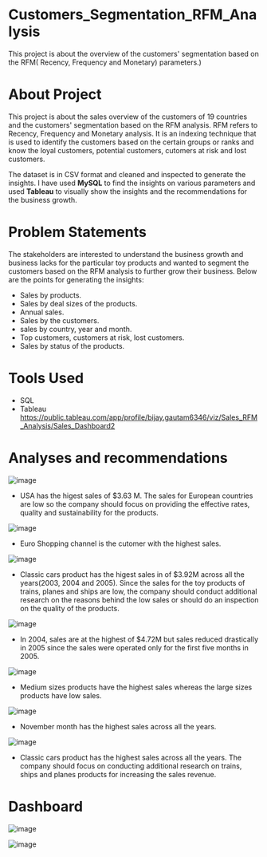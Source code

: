 # Customers_Segmentation_RFM_Analysis
This project is about the overview of the customers' segmentation based on the RFM( Recency, Frequency and Monetary) parameters.)

# About Project

This project is about the sales overview of the customers of 19 countries and the customers' segmentation based on the RFM analysis. RFM refers to Recency, Frequency and Monetary analysis. It is an indexing technique that is used to identify the customers based on the certain groups or ranks and know the loyal customers, potential customers, cutomers at risk and lost customers.

The dataset is in CSV format and cleaned and inspected to generate the insights. I have used **MySQL** to find the insights on various parameters and used **Tableau** to visually show the insights and the recommendations for the business growth.

# Problem Statements

The stakeholders are interested to understand the business growth and business lacks for the particular  toy products and wanted to segment the customers based on the RFM analysis to further grow their business. Below are the points for generating the insights:

* Sales by products.
* Sales by deal sizes of the products.
* Annual sales.
* Sales by the customers.
* sales by country, year and month.
* Top customers, customers at risk, lost customers.
* Sales by status of the products.

# Tools Used

* SQL
* Tableau  https://public.tableau.com/app/profile/bijay.gautam6346/viz/Sales_RFM_Analysis/Sales_Dashboard2

# Analyses and recommendations

![image](https://user-images.githubusercontent.com/117027162/221970231-d2cbab73-1557-4770-a4ac-1705e81c79e6.png)

* USA has the higest sales of $3.63 M. The sales for European countries are low so the company should focus on providing the effective rates, quality and sustainability for the products.

![image](https://user-images.githubusercontent.com/117027162/221970645-bd5793a6-986b-42e2-8b2c-61a685d41df3.png)

* Euro Shopping channel is the cutomer with the highest sales.

![image](https://user-images.githubusercontent.com/117027162/221971102-63f2aab0-0764-44a0-a3f4-e8750e9bb5f1.png)

* Classic cars product has the higest sales in of $3.92M across all the years(2003, 2004 and 2005). Since the sales for the toy products of trains, planes and ships are low, the company should conduct additional research on the reasons behind the low sales or should do an inspection on the quality of the products.

![image](https://user-images.githubusercontent.com/117027162/221971651-6411b234-c948-4a2f-9798-f10258bee4b3.png)


* In 2004, sales are at the highest of $4.72M but sales reduced drastically in 2005 since the sales were operated only for the first five months in 2005.

![image](https://user-images.githubusercontent.com/117027162/221974049-b94b90fa-03ad-4906-9c27-b4d26a6b715c.png)

* Medium sizes products have the highest sales whereas the large sizes products have low sales. 

![image](https://user-images.githubusercontent.com/117027162/221977860-397a09f0-21c9-4262-bfaa-4d116c27689c.png)

* November month has the highest sales across all the years.

![image](https://user-images.githubusercontent.com/117027162/221978261-cc85904b-68ec-4d2f-9034-5acd96dc62e0.png)

* Classic cars product has the highest sales across all the years. The company should focus on conducting additional research on trains, ships and planes products for increasing the sales revenue.

# Dashboard

![image](https://user-images.githubusercontent.com/117027162/221981436-e95021d7-0c2e-449c-8665-f772b2e452c8.png)

![image](https://user-images.githubusercontent.com/117027162/221981671-639127f1-7e1f-44ae-a8c6-df858fe5bb00.png)






